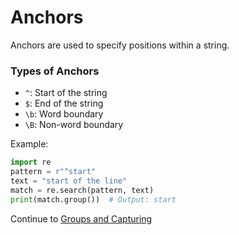 # Anchors

Anchors are used to specify positions within a string.

### Types of Anchors
- `^`: Start of the string
- `$`: End of the string
- `\b`: Word boundary
- `\B`: Non-word boundary

Example:
```python
import re
pattern = r"^start"
text = "start of the line"
match = re.search(pattern, text)
print(match.group())  # Output: start
```


Continue to [Groups and Capturing](./Groups_and_Capturing.md)